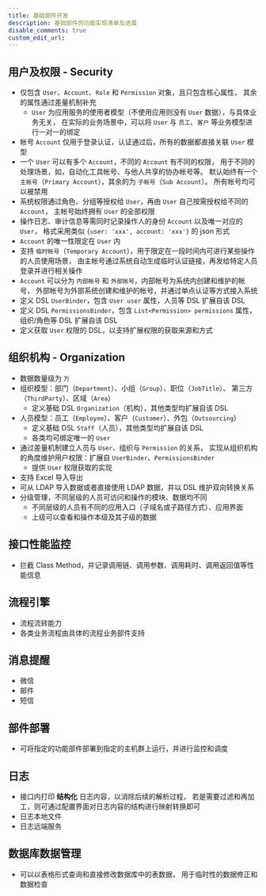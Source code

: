 ```yaml
---
title: 基础部件开发
description: 基础部件的功能实现清单及进展
disable_comments: true
custom_edit_url:
---
```


## 用户及权限 - Security

- 仅包含 `User`、`Account`、`Role` 和 `Permission` 对象，且只包含核心属性，
  其余的属性通过差量机制补充
  - `User` 为应用服务的使用者模型（不使用应用则没有 `User` 数据），与具体业务无关，
    在实际的业务场景中，可以将 `User` 与 `员工`、`客户` 等业务模型进行一对一的绑定
- 帐号 `Account` 仅用于登录认证，认证通过后，所有的数据都直接关联 `User` 模型
- 一个 `User` 可以有多个 `Account`，不同的 `Account` 有不同的权限，
  用于不同的处理场景，如，自动化工具帐号、与他人共享的协办帐号等。
  默认始终有一个 `主帐号`（`Primary Account`），其余的为 `子帐号`（`Sub Account`）。
  所有帐号均可以被禁用
- 系统权限通过角色、分组等授权给 `User`，再由 `User` 自己按需授权给不同的 `Account`，
  主帐号始终拥有 `User` 的全部权限
- 操作日志、审计信息等需同时记录操作人的身份 `Account` 以及唯一对应的 `User`，
  格式采用类似 `{user: 'xxx', account: 'xxx'}` 的 json 形式
- `Account` 的唯一性限定在 `User` 内
- 支持 `临时帐号`（`Temporary Account`），用于限定在一段时间内可进行某些操作的人员使用场景，
  由主帐号通过系统自动生成临时认证链接，再发给特定人员登录并进行相关操作
- `Account` 可以分为 `内部帐号` 和 `外部帐号`，内部帐号为系统内创建和维护的帐号，
  外部帐号为外部系统创建和维护的帐号，并通过单点认证等方式接入系统
- 定义 DSL `UserBinder`，包含 `User user` 属性，人员等 DSL 扩展自该 DSL
- 定义 DSL `PermissionsBinder`，包含 `List<Permission> permissions` 属性，
  组织/角色等 DSL 扩展自该 DSL
- 定义获取 `User` 权限的 DSL，以支持扩展权限的获取来源和方式

## 组织机构 - Organization

- 数据数量级为 `万`
- 组织模型：部门（`Department`）、小组（`Group`）、职位（`JobTitle`）、
  第三方（`ThirdParty`）、区域（`Area`）
  - 定义基础 DSL `Organization`（机构），其他类型均扩展自该 DSL
- 人员模型：员工（`Employee`）、客户（`Customer`）、外包（`Outsourcing`）
  - 定义基础 DSL `Staff`（人员），其他类型均扩展自该 DSL
  - 各类均可绑定唯一的 `User`
- 通过差量机制建立人员与 `User`、组织与 `Permission` 的关系，
  实现从组织机构的角度维护用户权限：扩展自 `UserBinder`、`PermissionsBinder`
  - 提供 `User` 权限获取的实现
- 支持 Excel 导入导出
- 可从 LDAP 导入数据或者直接使用 LDAP 数据，并以 DSL 维护双向转换关系
- 分级管理，不同层级的人员可访问和操作的模块、数据均不同
  - 不同层级的人员有不同的应用入口（子域名或子路径方式）、应用界面
  - 上级可以查看和操作本级及其子级的数据

## 接口性能监控

- 拦截 Class Method，并记录调用链、调用参数、调用耗时、调用返回值等性能信息

## 流程引擎

- 流程流转能力
- 各类业务流程由具体的流程业务部件支持

## 消息提醒

- 微信
- 邮件
- 短信

## 部件部署

- 可将指定的功能部件部署到指定的主机群上运行，并进行监控和调度

## 日志

- 接口内打印 **结构化** 日志内容，以消除后续的解析过程，
  若是需要过滤和再加工，则可通过配置界面对日志内容的结构进行映射转换即可
- 日志本地文件
- 日志远端服务

## 数据库数据管理

- 可以以表格形式查询和直接修改数据库中的表数据，
  用于临时性的数据修正和数据检查
